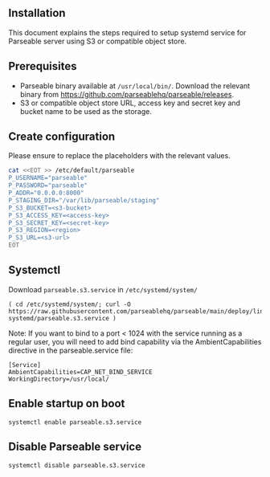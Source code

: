 ## Installation

This document explains the steps required to setup systemd service for Parseable server using S3 or compatible object store.

## Prerequisites

- Parseable binary available at `/usr/local/bin/`. Download the relevant binary from https://github.com/parseablehq/parseable/releases.
- S3 or compatible object store URL, access key and secret key and bucket name to be used as the storage.

## Create configuration

Please ensure to replace the placeholders with the relevant values.

```sh
cat <<EOT >> /etc/default/parseable
P_USERNAME="parseable"
P_PASSWORD="parseable"
P_ADDR="0.0.0.0:8000"
P_STAGING_DIR="/var/lib/parseable/staging"
P_S3_BUCKET=<s3-bucket>
P_S3_ACCESS_KEY=<access-key>
P_S3_SECRET_KEY=<secret-key>
P_S3_REGION=<region>
P_S3_URL=<s3-url>
EOT
```

## Systemctl

Download `parseable.s3.service` in  `/etc/systemd/system/`

```
( cd /etc/systemd/system/; curl -O https://raw.githubusercontent.com/parseablehq/parseable/main/deploy/linux-systemd/parseable.s3.service )
```

Note: If you want to bind to a port < 1024 with the service running as a regular user, you will need to add bind capability via the AmbientCapabilities directive in the parseable.service file:

```
[Service]
AmbientCapabilities=CAP_NET_BIND_SERVICE
WorkingDirectory=/usr/local/
```

## Enable startup on boot

```
systemctl enable parseable.s3.service
```

## Disable Parseable service

```
systemctl disable parseable.s3.service
```
